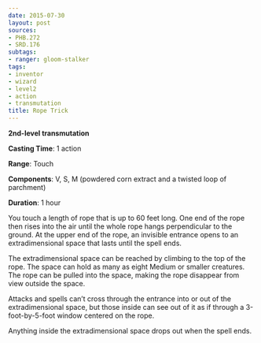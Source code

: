 ```yaml
---
date: 2015-07-30
layout: post
sources:
- PHB.272
- SRD.176
subtags:
- ranger: gloom-stalker
tags:
- inventor
- wizard
- level2
- action
- transmutation
title: Rope Trick
---
```


**2nd-level transmutation**

**Casting Time**: 1 action

**Range**: Touch

**Components**: V, S, M (powdered corn extract and a twisted loop of parchment)

**Duration**: 1 hour

You touch a length of rope that is up to 60 feet long. One end of the rope then rises into the air until the whole rope hangs perpendicular to the ground. At the upper end of the rope, an invisible entrance opens to an extradimensional space that lasts until the spell ends. 

The extradimensional space can be reached by climbing to the top of the rope. The space can hold as many as eight Medium or smaller creatures. The rope can be pulled into the space, making the rope disappear from view outside the space.

Attacks and spells can’t cross through the entrance into or out of the extradimensional space, but those inside can see out of it as if through a 3-foot-by-5-foot window centered on the rope.

Anything inside the extradimensional space drops out when the spell ends.
